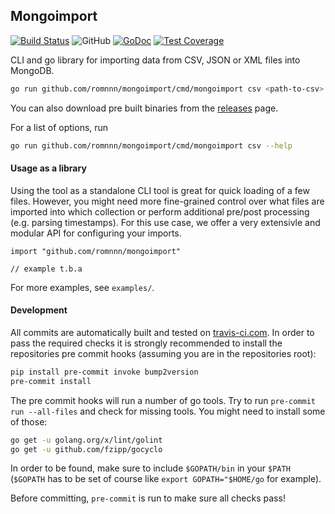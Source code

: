 ## Mongoimport

[![Build Status](https://travis-ci.com/romnnn/mongoimport.svg?branch=master)](https://travis-ci.com/romnnn/mongoimport)
![GitHub](https://img.shields.io/github/license/romnnn/mongoimport)
[![GoDoc](https://godoc.org/github.com/romnnn/mongoimport?status.svg)](https://godoc.org/github.com/romnnn/mongoimport)
[![Test Coverage](https://codecov.io/gh/romnnn/mongoimport/branch/master/graph/badge.svg)](https://codecov.io/gh/romnnn/mongoimport)

CLI and go library for importing data from CSV, JSON or XML files into MongoDB.

```bash
go run github.com/romnnn/mongoimport/cmd/mongoimport csv <path-to-csv>
```
You can also download pre built binaries from the [releases](https://github.com/romnnn/mongoimport/releases) page.

For a list of options, run
```bash
go run github.com/romnnn/mongoimport/cmd/mongoimport csv --help
```

#### Usage as a library

Using the tool as a standalone CLI tool is great for quick loading of a few files. However, you might need more fine-grained control over what files are imported into which collection or perform additional pre/post processing (e.g. parsing timestamps). For this use case, we offer a very extensivle and modular API for configuring your imports.

```golang
import "github.com/romnnn/mongoimport"

// example t.b.a
```

For more examples, see `examples/`.

#### Development

All commits are automatically built and tested on [travis-ci.com](https://travis-ci.com/romnnn/mongoimport). In order to pass the required checks it is strongly recommended to install the repositories pre commit hooks (assuming you are in the repositories root):
```bash
pip install pre-commit invoke bump2version
pre-commit install
```

The pre commit hooks will run a number of go tools. Try to run `pre-commit run --all-files` and check for missing tools. You might need to install some of those:
```bash
go get -u golang.org/x/lint/golint
go get -u github.com/fzipp/gocyclo
```
In order to be found, make sure to include `$GOPATH/bin` in your `$PATH` (`$GOPATH` has to be set of course like `export GOPATH="$HOME/go` for example).

Before committing, `pre-commit` is run to make sure all checks pass!